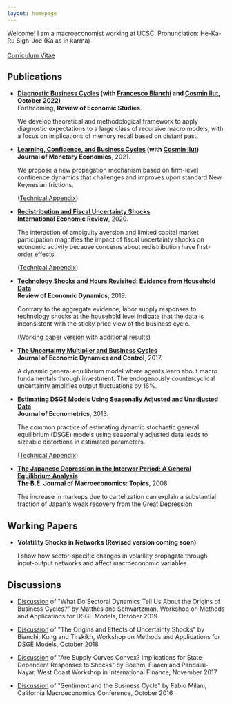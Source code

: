 ```yaml
---
layout: homepage
---
```


Welcome! I am a macroeconomist working at UCSC. 
Pronunciation: He-Ka-Ru Sigh-Joe (Ka as in karma)
<br>
<br>
[Curriculum Vitae](http://hsaijo.github.io/files/hikaru_saijo_cv.pdf)

## Publications

* **[Diagnostic Business Cycles](http://hsaijo.github.io/files/BIS.pdf) (with [Francesco Bianchi](https://sites.google.com/view/francescobianchi/home) and [Cosmin Ilut](https://sites.google.com/site/cosminilut/), October 2022)**
  <br>
  Forthcoming, **Review of Economic Studies**.

  We develop theoretical and methodological framework to apply diagnostic expectations to a large class of recursive macro models, with a focus on implications of memory recall based on distant past. 

* **[Learning, Confidence, and Business Cycles](http://hsaijo.github.io/files/ilut_saijo.pdf) (with [Cosmin Ilut](https://sites.google.com/site/cosminilut/))**
  <br>
  **Journal of Monetary Economics**, 2021.
  
  We propose a new propagation mechanism based on firm-level confidence dynamics that challenges and improves upon standard New Keynesian frictions.
  
  ([Technical Appendix](http://hsaijo.github.io/files/ilut_saijo_appendix.pdf))
 
* **[Redistribution and Fiscal Uncertainty Shocks](http://hsaijo.github.io/files/policy_uncertainty.pdf)**
  <br>
  **International Economic Review**, 2020.
 
  The interaction of ambiguity aversion and limited capital market participation magnifies the impact of fiscal uncertainty shocks on economic activity because concerns about redistribution have first-order effects.
  
  ([Technical Appendix](http://hsaijo.github.io/files/policy_uncertainty_appendix.pdf))

* **[Technology Shocks and Hours Revisited: Evidence from Household Data](http://hsaijo.github.io/files/hours.pdf)**
  <br>
  **Review of Economic Dynamics**, 2019.
  
  Contrary to the aggregate evidence, labor supply responses to technology shocks at the household level indicate that the data is inconsistent with the sticky price view of the business cycle.
  
  ([Working paper version with additional results](http://hsaijo.github.io/files/hours_wp.pdf))
  
* **[The Uncertainty Multiplier and Business Cycles](http://hsaijo.github.io/files/uncertainty_multiplier.pdf)**
  <br>
  **Journal of Economic Dynamics and Control**, 2017.
  
  A dynamic general equilibrium model where agents learn about macro fundamentals through investment. The endogenously countercyclical uncertainty amplifies output fluctuations by 16%.
  
* **[Estimating DSGE Models Using Seasonally Adjusted and Unadjusted Data](http://hsaijo.github.io/files/seasonal_DSGE.pdf)**
  <br>
  **Journal of Econometrics**, 2013.
  
  The common practice of estimating dynamic stochastic general equilibrium (DSGE) models using seasonally adjusted data leads to sizeable distortions in estimated parameters.
  
  ([Technical Appendix](http://hsaijo.github.io/files/seasonal_DSGE_appendix.pdf))
  
* **[The Japanese Depression in the Interwar Period: A General Equilibrium Analysis](http://hsaijo.github.io/files/japanese_depression.pdf)**
  <br>
  **The B.E. Journal of Macroeconomics: Topics**, 2008.
  
  The increase in markups due to cartelization can explain a substantial fraction of Japan's weak recovery from the Great Depression.
  
## Working Papers

* **Volatility Shocks in Networks (Revised version coming soon)**

  I show how sector-specific changes in volatility propagate through input-output networks and affect macroeconomic variables.


## Discussions

* [Discussion](http://hsaijo.github.io/files/MS_slide.pdf) of "What Do Sectoral Dynamics Tell Us About the Origins of Business Cycles?” by Matthes and Schwartzman, Workshop on Methods and Applications for DSGE Models, October 2019 

* [Discussion](http://hsaijo.github.io/files/BKT_slide.pdf) of "The Origins and Effects of Uncertainty Shocks" by Bianchi, Kung and Tirskikh, Workshop on Methods and Applications for DSGE Models, October 2018

* [Discussion](http://hsaijo.github.io/files/boehm_slide.pdf) of "Are Supply Curves Convex? Implications for State-Dependent Responses to Shocks" by Boehm, Flaaen and Pandalai-Nayar, West Coast Workshop in International Finance, November 2017

* [Discussion](http://hsaijo.github.io/files/milani_slide.pdf) of "Sentiment and the Business Cycle" by Fabio Milani, California Macroeconomics Conference, October 2016


